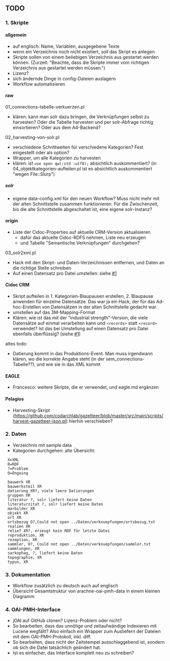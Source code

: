 ## TODO

### 1. Skripte 

#### allgemein
* auf englisch: Name, Variablen, ausgegebene Texte
* wenn ein Verzeichnis noch nicht existiert, soll das Skript es anlegen
* Skripte sollen von einem beliebigen Verzeichnis aus gestartet werden können. (Zurzeit: "Beachte, dass die Skripte immer vom richtigen Verzeichnis aus gestartet werden müssen.")
* Lizenz?
* sich ändernde Dinge in config-Dateien auslagern
* Workflow automatisieren

#### raw
01_connections-tabelle-verkuerzen.pl
* klären: kann man solr dazu bringen, die Verknüpfungen selbst zu harvesten? Oder die Tabelle harvesten und per solr-Abfrage richtig einsortieren? Oder aus dem A4-Backend?

02_harvesting-von-solr.pl
* verschiedene Schrittweiten für verschiedene Kategorien? Fest eingestellt oder als option?
* Wrapper, um alle Kategorien zu harvesten
* klären: ist `use open qw(:std :utf8);` absichtlich auskommentiert? (in 04_objektkategorien-aufteilen.pl ist es absichtlich auskommentiert "wegen File::Slurp")

##### solr
* eigene data-config.xml für den neuen Workflow? Muss nicht mehr mit der alten Schnittstelle zusammen funktionieren. Für die Zwischenzeit, bis die alte Schnittstelle abgeschaltet ist, eine eigene solr-Instanz?


#### origin
* Liste der Cidoc-Properties auf aktuelle CRM-Version aktualisieren 
  * dafür das aktuelle Cidoc-RDFS nehmen, Liste neu erzeugen
  * und Tabelle "Semantische Verknüpfungen" durchgehen?

03_solr2xml.pl
* Hack mit den Skript- und Daten-Verzeichnissen entfernen, und Daten an die richtige Stelle schreiben
* Auf einen Datensatz pro Datei umstellen: siehe [#1](../../issues/1)

#### Cidoc CRM
* Skript aufteilen in 1. Kategorien-Blaupausen erstellen, 2. Blaupause anwenden für einzelne Datensätze. Das war ja ein Hack, der für das Ad-hoc-Erstellen von Datensätzen in der alten Schnittstelle gedacht war.
* umstellen auf das 3M-Mapping-Format
* Klären: wie ist das mit der "industrial strength"-Version, die viele Datensätze auf einmal verarbeiten kann und `<records>` statt `<record>` verwendet? Ist das bei Umstellung auf einen Datensatz pro Datei ebenfalls überflüssig? (siehe [#1](../../issues/1))

altes todo:
* Datierung kommt in das Produktions-Event. Man muss irgendwann klären, wo die korrekte Angabe steht (in der sem_connections-Tabelle??), und wie sie in das XML kommt


#### EAGLE
* Francesco: weitere Skripte, die er verwendet, und eagle.md ergänzen


#### Pelagios
* Harvesting-Skript (https://github.com/codarchlab/gazetteer/blob/master/src/main/scripts/harvest-gazetteer-json.pl) hierhin verschieben?


### 2. Daten
* Verzeichnis mit sample data
* Kategorien durchgehen: alte Übersicht:

```
 X=XML
 R=RDF
 ?=Problem
 O=Ongoing

 bauwerk XR
 bauwerksteil XR
 datierung XR?, viele leere Datierungen
 gruppen XR
 literatur ?, solr liefert keine Daten
 literaturzitat ?, solr liefert keine Daten
 marbilder XR
 objekt XR
 ort XR
 ortsbezug O?,Could not open ../Daten/verknuepfungen/ortsbezug.txt
 realien XR
 relief XR?, erzeugt kein RDF für letzte Datei
 reproduktion, XR
 rezeption, XR
 sammler, O?, Could not open ../Daten/verknuepfungen/sammler.txt
 sammlungen, XR
 sarkophag, ?, liefert keine Daten
 topographie, XR
 typus, XR
```


### 3. Dokumentation
* Workflow zusätzlich zu deutsch auch auf englisch
* Übersicht Gesamtstruktur von arachne-oai-pmh-data in einem kleinen Diagramm


### 4. OAI-PMH-Interface
* jOAI auf GitHub clonen? Lizenz-Problem oder nicht?
* So bearbeiten, dass das unnötige und zeitaufwändige Indexieren mit Lucene wegfällt? Also einfach ein Wrapper zum Ausliefern der Dateien mit dem OAI-PMH-Protokoll, inkl. diff.
* So bearbeiten, dass nicht der Zeitstempel ausschlaggebend ist, sondern ob sich die Datei tatsächlich geändert hat.
* Ist es einfacher, das Interface komplett neu zu schreiben?



